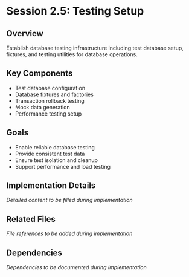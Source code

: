 # Session 2.5: Testing Setup

## Overview
Establish database testing infrastructure including test database setup, fixtures, and testing utilities for database operations.

## Key Components
- Test database configuration
- Database fixtures and factories
- Transaction rollback testing
- Mock data generation
- Performance testing setup

## Goals
- Enable reliable database testing
- Provide consistent test data
- Ensure test isolation and cleanup
- Support performance and load testing

## Implementation Details
*Detailed content to be filled during implementation*

## Related Files
*File references to be added during implementation*

## Dependencies
*Dependencies to be documented during implementation*